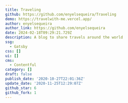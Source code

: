 ```yaml
---
title: Traveling
github: https://github.com/enyelsequeira/Traveling
demo: https://travelwith-me.vercel.app/
author: enyelsequeira
author_link: https://github.com/enyelsequeira
date: 2024-02-18T09:29:21.729Z
description: A blog to share travels around the world
ssg:
  - Gatsby
css: []
ui: []
cms:
  - Contentful
category: []
draft: false
publish_date: '2020-10-27T22:01:36Z'
update_date: '2020-11-25T12:29:07Z'
github_star: 6
github_fork: 1
---
```

